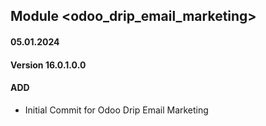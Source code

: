 ## Module <odoo_drip_email_marketing>

#### 05.01.2024
#### Version 16.0.1.0.0
#### ADD

- Initial Commit for Odoo Drip Email Marketing
